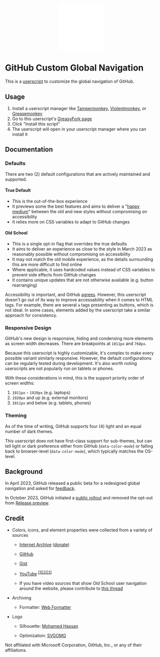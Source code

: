 <p align="center">
  <img
    height="30%"
    width="30%"
    src="img/logo.svg"
    alt="GitHub Custom Global Navigation logo"
    title="GitHub Custom Global Navigation logo"
  />
</p>

# GitHub Custom Global Navigation

This is a [userscript](https://openuserjs.org/about/Userscript-Beginners-HOWTO) to customize the global navigation of GitHub.

## Usage

1. Install a userscript manager like [Tampermonkey](https://www.tampermonkey.net), [Violentmonkey](https://violentmonkey.github.io), or [Greasemonkey](https://addons.mozilla.org/en-US/firefox/addon/greasemonkey/)
1. Go to this userscript's [GreasyFork page](https://greasyfork.org/en/scripts/477926-github-custom-global-navigation)
1. Click "Install this script"
1. The userscript will open in your userscript manager where you can install it

## Documentation

### Defaults

There are two (2) default configurations that are actively maintained and supported.

#### True Default

   - This is the out-of-the-box experience
   - It previews some the best features and aims to deliver a "[happy medium](https://dictionary.cambridge.org/dictionary/english/happy-medium)" between the old and new styles without compromising on accessibility
   - It relies more on CSS variables to adapt to GitHub changes

#### Old School

   - This is a single opt-in flag that overrides the true defaults
   - It aims to deliver an experience as close to the style in March 2023 as reasonably possible without compromising on accessibility
   - It may not match the old mobile experience, as the details surrounding this are more difficult to find online
   - Where applicable, it uses hardcoded values instead of CSS variables to prevent side effects from GitHub changes
   - It contains unique updates that are not otherwise available (e.g. button rearranging)

Accessibility is important, and GitHub [agrees](https://accessibility.github.com). However, this userscript doesn't go out of its way to improve accessability when it comes to HTML tags. For example, there are several `a` tags presenting as buttons, which is not ideal. In some cases, elements added by the userscript take a similar approach for consistency.

### Responsive Design

GitHub's new design is responsive, hiding and condensing more elements as screen width decreases. There are breakpoints at `1011px` and `768px`.

Because this userscript is highly customizable, it's complex to make every possible variant similarly responsive. However, the default configurations can be regularly tested during development. It's also worth noting userscripts are not popularly run on tablets or phones.

With these considerations in mind, this is the support priority order of screen widths:

1. `1011px` - `1920px` (e.g. laptops)
1. `1920px` and up (e.g. external monitors)
1. `1011px` and below (e.g. tablets, phones)

### Theming

As of the time of writing, GitHub supports four (4) light and an equal number of dark themes.

This userscript does not have first-class support for sub-themes, but can tell light or dark preference either from GitHub (`data-color-mode`) or falling back to browser-level (`data-color-mode`), which typically matches the OS-level.

## Background

In April 2023, GitHub released a public beta for a redesigned global navigation and asked for [feedback](https://github.com/orgs/community/discussions/52083).

In October 2023, GitHub initiated a [public rollout](https://github.blog/changelog/2023-10-17-redesigned-navigation-now-available-to-all-users/) and removed the opt-out from [Release preview](https://docs.github.com/en/get-started/using-github/exploring-early-access-releases-with-feature-preview).

## Credit

- Colors, icons, and element properties were collected from a variety of sources
  - [Internet Archive](https://archive.org) ([donate](https://archive.org/donate))
  - [GitHub](https://github.com/)
  - [Gist](https://gist.github.com/)
  - [YouTube](https://www.youtube.com) <sup><a href="https://www.youtube.com/watch?v=ULsLaA__Xe8">[1]</a></sup><sup><a href="https://www.youtube.com/watch?v=v_1iqtOnUMg">[2]</a></sup><sup><a href="https://youtu.be/jG4Vs81kMlc">[3]</a></sup>

  - If you have video sources that show Old School user navigation around the website, please contribute to [this thread](https://github.com/blakegearin/github-custom-global-naviation/issues/1)

- Archiving

  - Formatter: [Web Formatter](https://webformatter.com/html)

- Logo

  - Silhouette: [Mohamed Hassan](https://pixabay.com/vectors/silhouette-octopus-vector-graphic-3313481/)

  - Optimization: [SVGOMG](https://svgomg.net)

Not affiliated with Microsoft Corporation, GitHub, Inc., or any of their affiliations.
